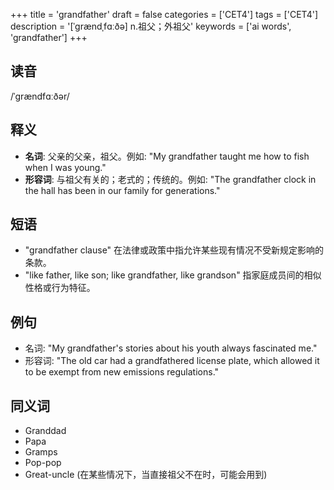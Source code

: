 +++
title = 'grandfather'
draft = false
categories = ['CET4']
tags = ['CET4']
description = '[ˈgrændˌfɑːðə] n.祖父；外祖父'
keywords = ['ai words', 'grandfather']
+++

## 读音
/ˈɡrændfɑːðər/

## 释义
- **名词**: 父亲的父亲，祖父。例如: "My grandfather taught me how to fish when I was young."
- **形容词**: 与祖父有关的；老式的；传统的。例如: "The grandfather clock in the hall has been in our family for generations."

## 短语
- "grandfather clause" 在法律或政策中指允许某些现有情况不受新规定影响的条款。
- "like father, like son; like grandfather, like grandson" 指家庭成员间的相似性格或行为特征。

## 例句
- 名词: "My grandfather's stories about his youth always fascinated me."
- 形容词: "The old car had a grandfathered license plate, which allowed it to be exempt from new emissions regulations."

## 同义词
- Granddad
- Papa
- Gramps
- Pop-pop
- Great-uncle (在某些情况下，当直接祖父不在时，可能会用到)
